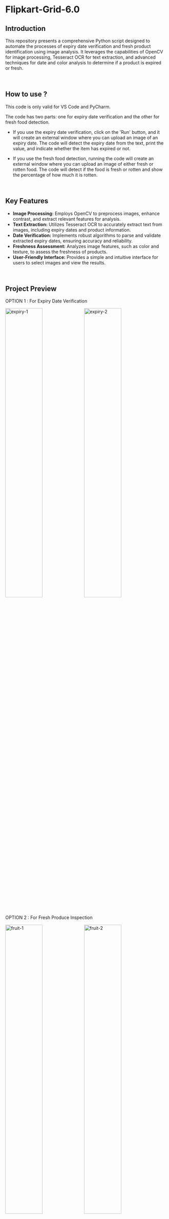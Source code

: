 # Flipkart-Grid-6.0
<h2>Introduction</h2>
<p>This repository presents a comprehensive Python script designed to automate the processes of expiry date verification and fresh product identification using image analysis. It leverages the capabilities of OpenCV for image processing, Tesseract OCR for text extraction, and advanced techniques for date and color analysis to determine if a product is expired or fresh.</p>
</br>

## How to use ?
This code is only valid for VS Code and PyCharm.

The code has two parts: one for expiry date verification and the other for fresh food detection.

*   If you use the expiry date verification, click on the 'Run' button, and it will create an external window where you can upload an image of an expiry date. The code will detect the expiry date from the text, print the value, and indicate whether the item has expired or not.

*   If you use the fresh food detection, running the code will create an external window where you can upload an image of either fresh or rotten food. The code will detect if the food is fresh or rotten and show the percentage of how much it is rotten.
</br>

## Key Features
* **Image Processing:** Employs OpenCV to preprocess images, enhance contrast, and extract relevant features for analysis.
* **Text Extraction:** Utilizes Tesseract OCR to accurately extract text from images, including expiry dates and product information.
* **Date Verification:** Implements robust algorithms to parse and validate extracted expiry dates, ensuring accuracy and reliability.
* **Freshness Assessment:** Analyzes image features, such as color and texture, to assess the freshness of products.
* **User-Friendly Interface:** Provides a simple and intuitive interface for users to select images and view the results.
</br>

## Project Preview
<p>OPTION 1 : For Expiry Date Verification </p>
<p><img src="Trained images/expiry-1.png" alt="expiry-1" width="48%"/>
<img src="Trained images/expiry-2.png" alt="expiry-2" width="48%"/></p>
<p>OPTION 2 : For Fresh Produce Inspection </p>
<p><img src="Trained images/fruit-1.png" alt="fruit-1" width="48%"/>
<img src="Trained images/fruit-2.png" alt="fruit-2" width="48%" /></p>
</br>

<h2>Explanation PPT</h2>
<p>Here is the link to the explanation ppt. <a href="https://github.com/Silent18Killer/Smart-Vision-Technology/tree/main/ppt">Click here</a></p>
</br>

<h2>Video Solution</h2>
<p>Here is the link to the video solution. <a href="">Click here</a></p>
</br>

<h2>Setting up Tesseract OCR</h2>

To download and set up Tesseract OCR, follow these steps:

**Step 1: Download Tesseract OCR**

1. Go to the official Tesseract GitHub page: [Tesseract at GitHub](https://github.com/tesseract-ocr/tesseract).

2. For Windows users, you can directly download the installer from [UB Mannheim Tesseract Repository](https://github.com/UB-Mannheim/tesseract/wiki):

   - Choose the latest version of the Windows installer (usually it will be an `.exe` file).
   - Download the file and run the installer.

**Step 2: Install Python Libraries**

To use Tesseract with Python, you will need to install the pytesseract library:

```
pip install pytesseract
```

**Step 3: Configure Tesseract in Python (Windows)**
</br></br>
Once Tesseract is installed, you will need to point Python to the `tesseract.exe` file. Here’s how to do that:

1. **Find the Tesseract Executable**:
    - By default, Tesseract is installed in: `C:\Program Files\Tesseract-OCR\tesseract.exe`.
      
2. **Configure the Path in Python**: Add this line to your Python code to configure the path to the Tesseract executable:

```
import pytesseract
pytesseract.pytesseract.tesseract_cmd = r'C:\Program Files\Tesseract-OCR\tesseract.exe'
```

**Step 4 : Test the Setup**
</br>

You can use the following code to test if Tesseract is working:

```
from PIL import Image
import pytesseract

# Set the path to the Tesseract executable (for Windows)
pytesseract.pytesseract.tesseract_cmd = r'C:\Program Files\Tesseract-OCR\tesseract.exe'

# Open an image
image = Image.open('sample_image.png')

# Perform OCR on the image
text = pytesseract.image_to_string(image)

print("Detected Text:")
print(text)
```

**Step 5 : Add Tesseract to PATH (Optional)**

You can add the Tesseract folder to your system's PATH environment variable so that you don't need to specify the path to `tesseract.exe` in your Python script every time.

1. **Open System Properties**:
   - Go to **Control Panel > System and Security > System > Advanced System Settings**.

2. **Environment Variables**:
   - Click on **Environment Variables**.

3. **Edit PATH**:
   - Under **System variables**, find the **Path** variable, select it, and click **Edit**.

4. **Add New Path**:
   - Click **New** and add the path to the Tesseract executable (e.g., `C:\Program Files\Tesseract-OCR\`).

After this step, you will no longer need to explicitly define the path to the Tesseract executable in your Python code.
</br>
</br>

<h2>Installation</h2>
For expiration_date_verification.py ( to verify the expiry date of a packaged item )
</br>


1. Run the following commands for the installation of the requireds libraries:

```
pip install pillow pytesseract opencv-python numpy

[Note: If error is met while installing, then run the install command separately.
For example, pip install opencv-python, pip install numpy, pip install pillow, pip install pytesseract]
```

2. Run the Python file using the following command:

```
  python expiration_date_verification.py
```

</br>
For fresh_produce_inspection.py ( to inspect the quality of fresh produce )
</br>
1. Run the following commands for the installation of the requireds libraries:

```
pip install opencv-python numpy

[Note: If error is met while installing, then run the install command separately.
For example, pip install opencv-python, pip install numpy]
```

2. Run the Python file using the following command:

```
  python fresh_produce_inspection.py
```
</br>

## How to use the application



<h2>License</h2>
<p>This project is released under the MIT License. See the <a href="https://github.com/Silent18Killer/Face-Emotion-Recognition/blob/main/LICENSE">LICENSE</a> file for more information.</p>
</br>

<h2>Programming Languages Used</h2>
<div align="center">
  <img aligh="center" src="https://skillicons.dev/icons?i=python,opencv" alt="Languages and Tools">
</div>
</br>

<h2>Developers</h2>
<ul>
  <li><a href="https://github.com/Silent18Killer">Silent18Killer</a></li>
  <li><a href="https://github.com/deepcodess">deepcodess</a></li>
  <li><a href="https://github.com/RanitaTripathy">Tripathy-ranita</a></li>
</ul>
